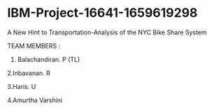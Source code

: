 # IBM-Project-16641-1659619298
A New Hint to Transportation-Analysis of the NYC Bike Share System

TEAM MEMBERS : 

1. Balachandiran. P (TL)

2.Inbavanan. R

3.Haris. U

4.Amurtha Varshini
